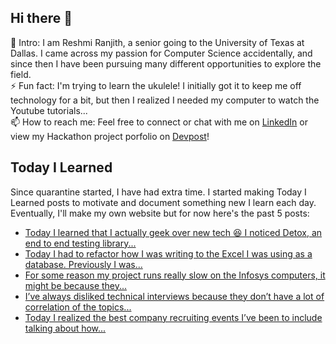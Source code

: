 ## Hi there 👋

🔭  Intro: I am Reshmi Ranjith, a senior going to the University of Texas at Dallas. I came across my passion for Computer Science accidentally, and since then I have been pursuing many different opportunities to explore the field.
<br/> ⚡ Fun fact: I'm trying to learn the ukulele! I initially got it to keep me off technology for a bit, but then I realized I needed my computer to watch the Youtube tutorials...
<br/>📫  How to reach me: Feel free to connect or chat with me on [LinkedIn](https://www.linkedin.com/in/reshmi-ranjith/) or view my Hackathon project porfolio on [Devpost](https://devpost.com/ReshmiCode)!

## Today I Learned

Since quarantine started, I have had extra time. I started making Today I Learned posts to motivate and document something new I learn each day. Eventually, I'll make my own website but for now here's the past 5 posts:

<!-- BLOG-POST-LIST:START -->
- [Today I learned that I actually geek over new tech 😆 I noticed Detox, an end to end testing library...](https://simplyprogramming.tumblr.com/post/626298225674141696)
- [Today I had to refactor how I was writing to the Excel I was using as a database. Previously I was...](https://simplyprogramming.tumblr.com/post/626207878084182017)
- [For some reason my project runs really slow on the Infosys computers, it might be because they...](https://simplyprogramming.tumblr.com/post/626122717572333568)
- [I’ve always disliked technical interviews because they don’t have a lot of correlation of the topics...](https://simplyprogramming.tumblr.com/post/626029334166142976)
- [Today I realized the best company recruiting events I&rsquo;ve been to include talking about how...](https://simplyprogramming.tumblr.com/post/625943164703965184)
<!-- BLOG-POST-LIST:END -->

<!--
**ReshmiCode/ReshmiCode** is a ✨ _special_ ✨ repository because its `README.md` (this file) appears on your GitHub profile.

Here are some ideas to get you started:

- 🔭 I’m currently working on ...
- 🌱 I’m currently learning ...
- 👯 I’m looking to collaborate on ...
- 🤔 I’m looking for help with ...
- 💬 Ask me about ...
- 📫 How to reach me: ...
- 😄 Pronouns: ...
- ⚡ Fun fact: ...
-->
